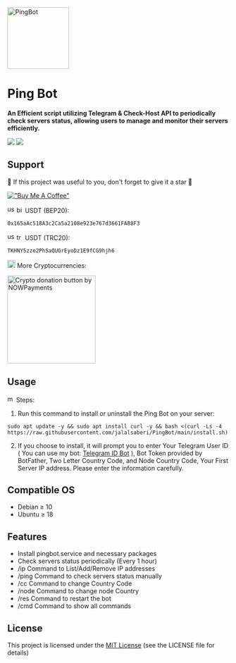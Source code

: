 <img width="140" height="140"  alt="PingBot" src="https://github.com/jalalsaberi/PingBot/blob/main/pingbot.png">

# Ping Bot

**An Efficient script utilizing Telegram & Check-Host API to periodically check servers status, allowing users to manage and monitor their servers efficiently.**

[![](https://img.shields.io/badge/Version-v1.0.0-blue)](https://github.com/jalalsaberi/PingBot/releases)
[![](https://img.shields.io/badge/Licence-MIT-green)](https://github.com/jalalsaberi/PingBot?tab=MIT-1-ov-file)

## Support

🌟 If this project was useful to you, don't forget to give it a star 🌟

[!["Buy Me A Coffee"](https://www.buymeacoffee.com/assets/img/custom_images/orange_img.png)](https://nowpayments.io/donation/jalalsaberi)

[<img width="17" height="17"  alt="usdt-bep20" src="https://img.icons8.com/color/48/tether.png">](https://github.com/jalalsaberi/PingBot/) [<img width="15" height="15" alt="binance" src="https://www.svgrepo.com/show/366901/bnb.svg">](https://github.com/jalalsaberi/PingBot/) USDT (BEP20):
```
0x165aAc518A3c2Ca5a2108e923e767d3661FA88F3
```
[<img width="17" height="17"  alt="usdt-bep20" src="https://img.icons8.com/color/48/tether.png">](https://github.com/jalalsaberi/PingBot/) [<img width="15" height="15" alt="tron" src="https://www.svgrepo.com/show/428646/tron-crypto.svg">](https://github.com/jalalsaberi/PingBot/) USDT (TRC20):
```
TKHNY5zze2PhSaQUGrEyoDz1E9fCG9hjh6
```

[<img width="18" height="18"  alt="crypto" src="https://img.icons8.com/fluency/48/exchange-money-ethereum.png">](https://nowpayments.io/donation/jalalsaberi) More Cryptocurrencies:

<a href="https://nowpayments.io/donation?api_key=D8PCVB0-GRN4ZKB-HE7GFGC-84QRXA5&source=lk_donation&medium=referral" target="_blank">
     <img width="200" src="https://nowpayments.io/images/embeds/donation-button-white.svg" alt="Crypto donation button by NOWPayments">
</a>

## Usage

[<img width="16" height="16" alt="manually" src="https://img.icons8.com/3d-fluency/94/gear--v2.png">](https://github.com/jalalsaberi/PingBot/) Steps:

1. Run this command to install or uninstall the Ping Bot on your server:

```
sudo apt update -y && sudo apt install curl -y && bash <(curl -Ls -4 https://raw.githubusercontent.com/jalalsaberi/PingBot/main/install.sh)
```

2. If you choose to install, it will prompt you to enter Your Telegram User ID ( You can use my bot: [Telegram ID Bot](https://t.me/TLGID_bot) ), Bot Token provided by BotFather, Two Letter Country Code, and Node Country Code, Your First Server IP address. Please enter the information carefully.

## Compatible OS

- Debian ≥ 10
- Ubuntu ≥ 18

## Features

- Install pingbot.service and necessary packages
- Check servers status periodically (Every 1 hour)
- /ip Command to List/Add/Remove IP addresses
- /ping Command to check servers status manually
- /cc Command to change Country Code
- /node Command to change node Country
- /res Command to restart the bot
- /cmd Command to show all commands

## License

This project is licensed under the [MIT License](https://github.com/jalalsaberi/PingBot?tab=MIT-1-ov-file) (see the LICENSE file for details)
